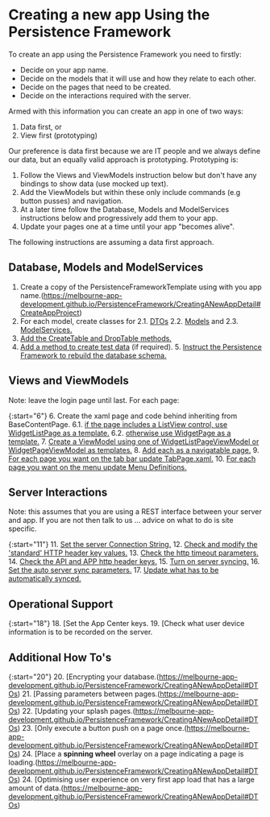 # Creating a new app Using the Persistence Framework

To create an app using the Persistence Framework you need to firstly:
* Decide on your app name.
* Decide on the models that it will use and how they relate to each other.
* Decide on the pages that need to be created.
* Decide on the interactions required with the server.

Armed with this information you can create an app in one of two ways:
1. Data first, or
2. View first (prototyping)

Our preference is data first because we are IT people and we always define our data, but an equally valid approach is prototyping. Prototyping is:
1. Follow the Views and ViewModels instruction below but don't have any bindings to show data (use mocked up text).
2. Add the ViewModels but within these only include commands (e.g button pusses) and navigation.
3. At a later time follow the Database, Models and ModelServices instructions below and progressively add them to your app.
4. Update your pages one at a time until your app "becomes alive".

The following instructions are assuming a data first approach.

## Database, Models and ModelServices

1. Create a copy of the PersistenceFrameworkTemplate using with you app name.(https://melbourne-app-development.github.io/PersistenceFramework/CreatingANewAppDetail#CreateAppProject)
2. For each model, create classes for 
2.1. [DTOs](https://melbourne-app-development.github.io/PersistenceFramework/CreatingANewAppDetail#DTOs)
2.2. [Models](https://melbourne-app-development.github.io/PersistenceFramework/CreatingANewAppDetail#Models) and
2.3. [ModelServices.](https://melbourne-app-development.github.io/PersistenceFramework/CreatingANewAppDetail#Models)
3. [Add the CreateTable and DropTable methods.](https://melbourne-app-development.github.io/PersistenceFramework/CreatingANewAppDetail#DTOs)
4. [Add a method to create test data](https://melbourne-app-development.github.io/PersistenceFramework/CreatingANewAppDetail#DTOs) (if required).
5. [Instruct the Persistence Framework to rebuild the database schema.](https://melbourne-app-development.github.io/PersistenceFramework/CreatingANewAppDetail#DTOs)


## Views and ViewModels

Note: leave the login page until last.
For each page:

{:start="6"}
6. Create the xaml page and code behind inheriting from BaseContentPage.
6.1. [if the page includes a ListView control, use WidgetListPage as a template.](https://melbourne-app-development.github.io/PersistenceFramework/CreatingANewAppDetail#DTOs)
6.2. [otherwise use WidgetPage as a template.](https://melbourne-app-development.github.io/PersistenceFramework/CreatingANewAppDetail#DTOs)
7. [Create a ViewModel using one of WidgetListPageViewModel or WidgetPageViewModel as templates.](https://melbourne-app-development.github.io/PersistenceFramework/CreatingANewAppDetail#DTOs)
8. [Add each as a navigatable page.](https://melbourne-app-development.github.io/PersistenceFramework/CreatingANewAppDetail#DTOs)
9. [For each page you want on the tab bar update TabPage.xaml.](https://melbourne-app-development.github.io/PersistenceFramework/CreatingANewAppDetail#DTOs)
10. [For each page you want on the menu update Menu Definitions.](https://melbourne-app-development.github.io/PersistenceFramework/CreatingANewAppDetail#DTOs)

## Server Interactions

Note: this assumes that you are using a REST interface between your server and app. If you are not then talk to us ... advice on what to do is site specific.

{:start="11"}
11. [Set the server Connection String.](https://melbourne-app-development.github.io/PersistenceFramework/CreatingANewAppDetail#DTOs)
12. [Check and modify the 'standard' HTTP header key values.](https://melbourne-app-development.github.io/PersistenceFramework/CreatingANewAppDetail#DTOs)
13. [Check the http timeout parameters.](https://melbourne-app-development.github.io/PersistenceFramework/CreatingANewAppDetail#DTOs)
14. [Check the API and APP http header keys.](https://melbourne-app-development.github.io/PersistenceFramework/CreatingANewAppDetail#DTOs)
15. [Turn on server syncing.](https://melbourne-app-development.github.io/PersistenceFramework/CreatingANewAppDetail#DTOs)
16. [Set the auto server sync parameters.](https://melbourne-app-development.github.io/PersistenceFramework/CreatingANewAppDetail#DTOs)
17. [Update what has to be automatically synced.](https://melbourne-app-development.github.io/PersistenceFramework/CreatingANewAppDetail#DTOs)

## Operational Support

{:start="18"}
18. [Set the App Center keys.
19. [Check what user device information is to be recorded on the server.

## Additional How To's

{:start="20"}
20. [Encrypting your database.(https://melbourne-app-development.github.io/PersistenceFramework/CreatingANewAppDetail#DTOs)
21. [Passing parameters between pages.(https://melbourne-app-development.github.io/PersistenceFramework/CreatingANewAppDetail#DTOs)
22. [Updating your splash pages.(https://melbourne-app-development.github.io/PersistenceFramework/CreatingANewAppDetail#DTOs)
23. [Only execute a button push on a page once.(https://melbourne-app-development.github.io/PersistenceFramework/CreatingANewAppDetail#DTOs)
24. [Place a __spinning wheel__ overlay on a page indicating a page is loading.(https://melbourne-app-development.github.io/PersistenceFramework/CreatingANewAppDetail#DTOs)
24. [Optimising user experience on very first app load that has a large amount of data.(https://melbourne-app-development.github.io/PersistenceFramework/CreatingANewAppDetail#DTOs)

